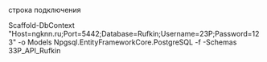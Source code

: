 строка подключения

Scaffold-DbContext "Host=ngknn.ru;Port=5442;Database=Rufkin;Username=23P;Password=123" -o Models Npgsql.EntityFrameworkCore.PostgreSQL -f -Schemas 33P_API_Rufkin
